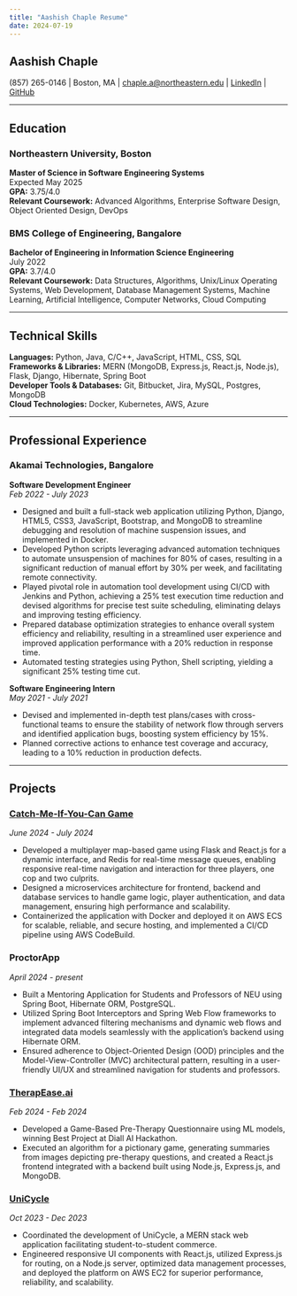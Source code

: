 ```yaml
---
title: "Aashish Chaple Resume"
date: 2024-07-19
---
```


## Aashish Chaple
(857) 265-0146 | Boston, MA | chaple.a@northeastern.edu | [LinkedIn](https://linkedin.com/in/aashish-chaple) | [GitHub](https://github.com/aashishrc)

---

## Education

### Northeastern University, Boston
**Master of Science in Software Engineering Systems**  
Expected May 2025  
**GPA:** 3.75/4.0  
**Relevant Coursework:** Advanced Algorithms, Enterprise Software Design, Object Oriented Design, DevOps  

### BMS College of Engineering, Bangalore
**Bachelor of Engineering in Information Science Engineering**  
July 2022  
**GPA:** 3.7/4.0  
**Relevant Coursework:** Data Structures, Algorithms, Unix/Linux Operating Systems, Web Development, Database Management Systems, Machine Learning, Artificial Intelligence, Computer Networks, Cloud Computing  

---

## Technical Skills

**Languages:** Python, Java, C/C++, JavaScript, HTML, CSS, SQL  
**Frameworks & Libraries:** MERN (MongoDB, Express.js, React.js, Node.js), Flask, Django, Hibernate, Spring Boot  
**Developer Tools & Databases:** Git, Bitbucket, Jira, MySQL, Postgres, MongoDB  
**Cloud Technologies:** Docker, Kubernetes, AWS, Azure  

---

## Professional Experience

### Akamai Technologies, Bangalore
**Software Development Engineer**  
_Feb 2022 - July 2023_  
- Designed and built a full-stack web application utilizing Python, Django, HTML5, CSS3, JavaScript, Bootstrap, and MongoDB to streamline debugging and resolution of machine suspension issues, and implemented in Docker.
- Developed Python scripts leveraging advanced automation techniques to automate unsuspension of machines for 80% of cases, resulting in a significant reduction of manual effort by 30% per week, and facilitating remote connectivity.
- Played pivotal role in automation tool development using CI/CD with Jenkins and Python, achieving a 25% test execution time reduction and devised algorithms for precise test suite scheduling, eliminating delays and improving testing efficiency.
- Prepared database optimization strategies to enhance overall system efficiency and reliability, resulting in a streamlined user experience and improved application performance with a 20% reduction in response time.
- Automated testing strategies using Python, Shell scripting, yielding a significant 25% testing time cut.

**Software Engineering Intern**  
_May 2021 - July 2021_  
- Devised and implemented in-depth test plans/cases with cross-functional teams to ensure the stability of network flow through servers and identified application bugs, boosting system efficiency by 15%.
- Planned corrective actions to enhance test coverage and accuracy, leading to a 10% reduction in production defects.

---

## Projects

### [Catch-Me-If-You-Can Game](https://github.com/aashishrc/catch-me-if-you-can)
_June 2024 - July 2024_  
- Developed a multiplayer map-based game using Flask and React.js for a dynamic interface, and Redis for real-time message queues, enabling responsive real-time navigation and interaction for three players, one cop and two culprits.
- Designed a microservices architecture for frontend, backend and database services to handle game logic, player authentication, and data management, ensuring high performance and scalability.
- Containerized the application with Docker and deployed it on AWS ECS for scalable, reliable, and secure hosting, and implemented a CI/CD pipeline using AWS CodeBuild.

### ProctorApp
_April 2024 - present_  
- Built a Mentoring Application for Students and Professors of NEU using Spring Boot, Hibernate ORM, PostgreSQL.
- Utilized Spring Boot Interceptors and Spring Web Flow frameworks to implement advanced filtering mechanisms and dynamic web flows and integrated data models seamlessly with the application’s backend using Hibernate ORM.
- Ensured adherence to Object-Oriented Design (OOD) principles and the Model-View-Controller (MVC) architectural pattern, resulting in a user-friendly UI/UX and streamlined navigation for students and professors.

### [TherapEase.ai](https://github.com/aashishrc/therapEase-ai)
_Feb 2024 - Feb 2024_  
- Developed a Game-Based Pre-Therapy Questionnaire using ML models, winning Best Project at Diall AI Hackathon.
- Executed an algorithm for a pictionary game, generating summaries from images depicting pre-therapy questions, and created a React.js frontend integrated with a backend built using Node.js, Express.js, and MongoDB.

### [UniCycle](https://github.com/aashishrc/uniCycle)
_Oct 2023 - Dec 2023_  
- Coordinated the development of UniCycle, a MERN stack web application facilitating student-to-student commerce.
- Engineered responsive UI components with React.js, utilized Express.js for routing, on a Node.js server, optimized data management processes, and deployed the platform on AWS EC2 for superior performance, reliability, and scalability.
